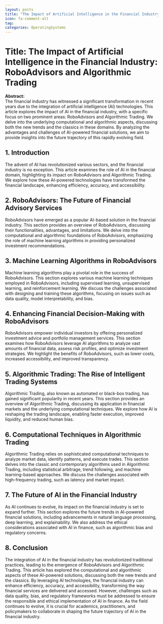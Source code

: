 ```yaml
---
layout: posts
title: "The Impact of Artificial Intelligence in the Financial Industry: RoboAdvisors and Algorithmic Trading"
icon: fa-comment-alt
tag:      
categories: OperatingSystems
---
```



# Title: The Impact of Artificial Intelligence in the Financial Industry: RoboAdvisors and Algorithmic Trading

**Abstract:**  
The financial industry has witnessed a significant transformation in recent years due to the integration of artificial intelligence (AI) technologies. This article explores the impact of AI in the financial industry, with a specific focus on two prominent areas: RoboAdvisors and Algorithmic Trading. We delve into the underlying computational and algorithmic aspects, discussing both the new trends and the classics in these domains. By analyzing the advantages and challenges of AI-powered financial solutions, we aim to provide insights into the future trajectory of this rapidly evolving field.

## 1. Introduction
The advent of AI has revolutionized various sectors, and the financial industry is no exception. This article examines the role of AI in the financial domain, highlighting its impact on RoboAdvisors and Algorithmic Trading. We explore how these AI-powered technologies have transformed the financial landscape, enhancing efficiency, accuracy, and accessibility.

## 2. RoboAdvisors: The Future of Financial Advisory Services
RoboAdvisors have emerged as a popular AI-based solution in the financial industry. This section provides an overview of RoboAdvisors, discussing their functionalities, advantages, and limitations. We delve into the computational and algorithmic foundations of RoboAdvisors, emphasizing the role of machine learning algorithms in providing personalized investment recommendations.

## 3. Machine Learning Algorithms in RoboAdvisors
Machine learning algorithms play a pivotal role in the success of RoboAdvisors. This section explores various machine learning techniques employed in RoboAdvisors, including supervised learning, unsupervised learning, and reinforcement learning. We discuss the challenges associated with designing and training these algorithms, focusing on issues such as data quality, model interpretability, and bias.

## 4. Enhancing Financial Decision-Making with RoboAdvisors
RoboAdvisors empower individual investors by offering personalized investment advice and portfolio management services. This section examines how RoboAdvisors leverage AI algorithms to analyze vast amounts of financial data, assess risk profiles, and optimize investment strategies. We highlight the benefits of RoboAdvisors, such as lower costs, increased accessibility, and improved transparency.

## 5. Algorithmic Trading: The Rise of Intelligent Trading Systems
Algorithmic Trading, also known as automated or black-box trading, has gained significant popularity in recent years. This section provides an overview of Algorithmic Trading, discussing its application in financial markets and the underlying computational techniques. We explore how AI is reshaping the trading landscape, enabling faster execution, improved liquidity, and reduced human bias.

## 6. Computational Techniques in Algorithmic Trading
Algorithmic Trading relies on sophisticated computational techniques to analyze market data, identify patterns, and execute trades. This section delves into the classic and contemporary algorithms used in Algorithmic Trading, including statistical arbitrage, trend following, and machine learning-based approaches. We discuss the challenges associated with high-frequency trading, such as latency and market impact.

## 7. The Future of AI in the Financial Industry
As AI continues to evolve, its impact on the financial industry is set to expand further. This section explores the future trends in AI-powered financial solutions, including advancements in natural language processing, deep learning, and explainability. We also address the ethical considerations associated with AI in finance, such as algorithmic bias and regulatory concerns.

## 8. Conclusion
The integration of AI in the financial industry has revolutionized traditional practices, leading to the emergence of RoboAdvisors and Algorithmic Trading. This article has explored the computational and algorithmic aspects of these AI-powered solutions, discussing both the new trends and the classics. By leveraging AI technologies, the financial industry can enhance efficiency, accuracy, and accessibility, transforming the way financial services are delivered and accessed. However, challenges such as data quality, bias, and regulatory frameworks must be addressed to ensure the responsible and ethical implementation of AI in finance. As the field continues to evolve, it is crucial for academics, practitioners, and policymakers to collaborate in shaping the future trajectory of AI in the financial industry.